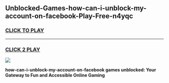 
## Unblocked-Games-how-can-i-unblock-my-account-on-facebook-Play-Free-n4yqc
<h3>
<a href="https://premium76.site?title=how-can-i-unblock-my-account-on-facebook&ref=20M">CLICK TO PLAY</a></h3>
<hr>

<h3>
<a href="https://premium76.site?title=how-can-i-unblock-my-account-on-facebook&ref=20M">CLICK 2 PLAY</a>
  
</h3>

<a href="https://premium76.site?title=how-can-i-unblock-my-account-on-facebook&ref=19M"><img src="https://clearcache.store/games.png"></a>


**how-can-i-unblock-my-account-on-facebook games unblocked: Your Gateway to Fun and Accessible Online Gaming**
